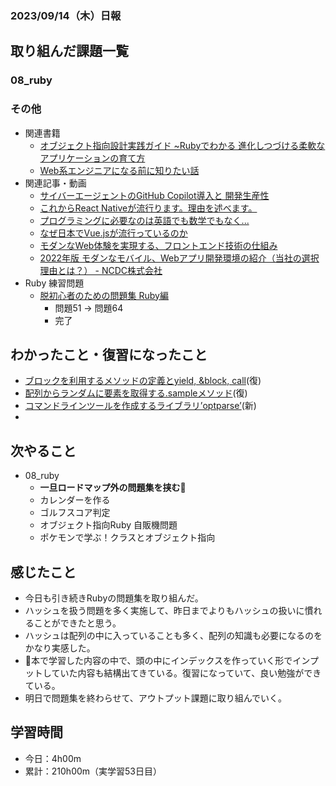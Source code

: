 ### 2023/09/14（木）日報

## 取り組んだ課題一覧

### 08_ruby


### その他
<!-- - 模写コーディング
  - [作って学ぶコーディング学習サイト](https://code-step.com/)
    - [【入門編】recipemenu](https://github.com/imahoritatsuki/copyingCoding/tree/main/introductory-recipemenu/output) -->
<!-- - ブログ執筆
  - [Rubyにおけるメソッド探索のルール](https://tatsuki-ju.hatenablog.com/entry/2023/09/07/124100) -->
- 関連書籍
  - [オブジェクト指向設計実践ガイド ~Rubyでわかる 進化しつづける柔軟なアプリケーションの育て方](https://amzn.asia/d/4QTPuwJ)
  - [Web系エンジニアになる前に知りたい話](https://amzn.asia/d/glgQm2o)
- 関連記事・動画
  - [サイバーエージェントのGitHub Copilot導入と 開発生産性](https://speakerdeck.com/kurochan/saihaesientonogithub-copilotdao-ru-to-kai-fa-sheng-chan-xing)
  - [これからReact Nativeが流行ります。理由を述べます。](https://youtu.be/VC2AhwqQtG4?feature=shared)
  - [プログラミングに必要なのは英語でも数学でもなく...](https://youtu.be/C3MOJqTm_E4?feature=shared)
  - [なぜ日本でVue.jsが流行っているのか](https://youtu.be/L_fRHfiWCP0?feature=shared)
  - [モダンなWeb体験を実現する、フロントエンド技術の仕組み](https://wakka-inc.com/blog/1937/)
  - [2022年版 モダンなモバイル、Webアプリ開発環境の紹介（当社の選択理由とは？） - NCDC株式会社](https://ncdc.co.jp/columns/7187/)
- Ruby 練習問題
  - [脱初心者のための問題集 Ruby編](https://amzn.asia/d/exah5ug)
    - 問題51 -> 問題64
    - 完了
<!-- - 昨日の復習
- １週間前の復習 -->

## わかったこと・復習になったこと
  - [ブロックを利用するメソッドの定義とyield, &block, call](https://www.notion.so/Ruby-yield-block-call-7441e81cb6ca45708ab42f7df34225a3?pvs=4)(復)
  - [配列からランダムに要素を取得する.sampleメソッド](https://www.notion.so/Ruby-sample-5f3557a69d6146dba14f21ca88539e0b?pvs=4)(復)
  - [コマンドラインツールを作成するライブラリ’optparse’](https://www.notion.so/Ruby-optparse-e7bff3f4638c44499942aae5cab080cd?pvs=4)(新)
  - 

## 次やること
- 08_ruby
  - **一旦ロードマップ外の問題集を挟む📕**
  - カレンダーを作る
  - ゴルフスコア判定
  - オブジェクト指向Ruby 自販機問題
  - ポケモンで学ぶ！クラスとオブジェクト指向

## 感じたこと
- 今日も引き続きRubyの問題集を取り組んだ。
- ハッシュを扱う問題を多く実施して、昨日までよりもハッシュの扱いに慣れることができたと思う。
- ハッシュは配列の中に入っていることも多く、配列の知識も必要になるのをかなり実感した。
- 🍒本で学習した内容の中で、頭の中にインデックスを作っていく形でインプットしていた内容も結構出てきている。復習になっていて、良い勉強ができている。
- 明日で問題集を終わらせて、アウトプット課題に取り組んでいく。

## 学習時間
- 今日：4h00m
- 累計：210h00m（実学習53日目）
